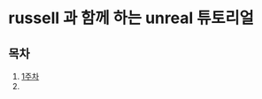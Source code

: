 # russell 과 함께 하는 unreal 튜토리얼
## 목차
1. [1주차](https://www.youtube.com/watch?v=eT-uLb-tVIM&t=204s)
2. 
